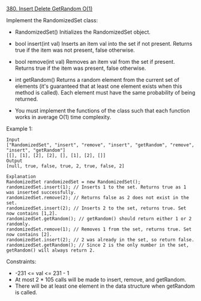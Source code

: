 [380. Insert Delete GetRandom O(1)](https://leetcode.com/problems/insert-delete-getrandom-o1/description/)

Implement the RandomizedSet class:

* RandomizedSet() Initializes the RandomizedSet object.
    
* bool insert(int val) Inserts an item val into the set if not present. Returns true if the item was not present, false otherwise.
    
* bool remove(int val) Removes an item val from the set if present. Returns true if the item was present, false otherwise.
    
* int getRandom() Returns a random element from the current set of elements (it's guaranteed that at least one element exists when this method is called). Each element must have the same probability of being returned.
    
* You must implement the functions of the class such that each function works in average O(1) time complexity.

 

Example 1:

    Input
    ["RandomizedSet", "insert", "remove", "insert", "getRandom", "remove", "insert", "getRandom"]
    [[], [1], [2], [2], [], [1], [2], []]
    Output
    [null, true, false, true, 2, true, false, 2]

    Explanation
    RandomizedSet randomizedSet = new RandomizedSet();
    randomizedSet.insert(1); // Inserts 1 to the set. Returns true as 1 was inserted successfully.
    randomizedSet.remove(2); // Returns false as 2 does not exist in the set.
    randomizedSet.insert(2); // Inserts 2 to the set, returns true. Set now contains [1,2].
    randomizedSet.getRandom(); // getRandom() should return either 1 or 2 randomly.
    randomizedSet.remove(1); // Removes 1 from the set, returns true. Set now contains [2].
    randomizedSet.insert(2); // 2 was already in the set, so return false.
    randomizedSet.getRandom(); // Since 2 is the only number in the set, getRandom() will always return 2.
 

Constraints:

* -231 <= val <= 231 - 1
* At most 2 * 105 calls will be made to insert, remove, and getRandom.
* There will be at least one element in the data structure when getRandom is called.